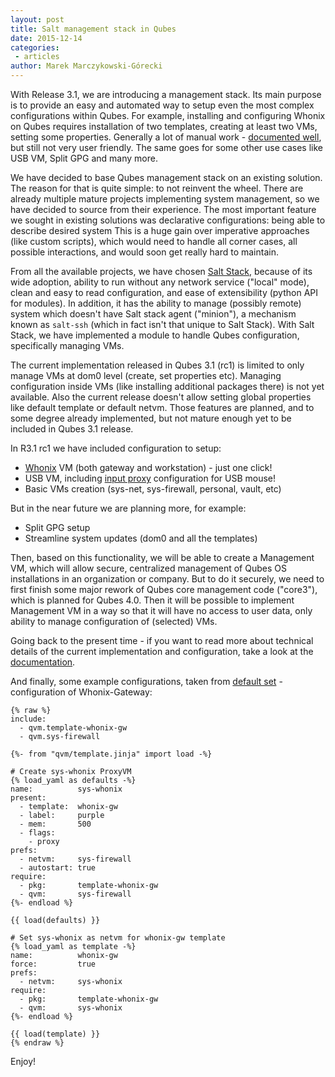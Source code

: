```yaml
---
layout: post
title: Salt management stack in Qubes
date: 2015-12-14
categories:
 - articles
author: Marek Marczykowski-Górecki
---
```


With Release 3.1, we are introducing a management stack. Its main purpose is to
provide an easy and automated way to setup even the most complex configurations within Qubes.
For example, installing and configuring Whonix on Qubes requires installation of
two templates, creating at least two VMs, setting some properties. Generally a
lot of manual work - [documented well][whonix-install-doc], but still not very
user friendly. The same goes for some other use cases like USB VM, Split GPG
and many more.

We have decided to base Qubes management stack on an existing solution. The
reason for that is quite simple: to not reinvent the wheel. There are already
multiple mature projects implementing system management, so we have decided to
source from their experience. The most important feature we sought in existing 
solutions was declarative configurations: being able to describe desired system 
This is a huge gain over imperative approaches (like custom scripts), which would 
need to handle all corner cases, all possible interactions, and would soon get
really hard to maintain.

From all the available projects, we have chosen [Salt Stack][saltstack], because 
of its wide adoption, ability to run without any network service ("local" mode), 
clean and easy to read configuration, and ease of extensibility (python API for modules). 
In addition, it has the ability to manage (possibly remote) system which doesn't 
have Salt stack agent ("minion"), a mechanism known as `salt-ssh`
(which in fact isn't that unique to Salt Stack). With Salt Stack, we have implemented a
module to handle Qubes configuration, specifically managing VMs.

The current implementation released in Qubes 3.1 (rc1) is limited to only
manage VMs at dom0 level (create, set properties etc). Managing configuration
inside VMs (like installing additional packages there) is not yet available.
Also the current release doesn't allow setting global properties like default
template or default netvm. Those features are planned, and to some degree
already implemented, but not mature enough yet to be included in Qubes 3.1
release.

In R3.1 rc1 we have included configuration to setup:

 * [Whonix][whonix-template] VM (both gateway and workstation) - just one click!
 * USB VM, including [input proxy][input-proxy] configuration for USB mouse!
 * Basic VMs creation (sys-net, sys-firewall, personal, vault, etc)

But in the near future we are planning more, for example:

 * Split GPG setup
 * Streamline system updates (dom0 and all the templates)

Then, based on this functionality, we will be able to create a Management VM,
which will allow secure, centralized management of Qubes OS installations
in an organization or company. But to do it securely, we need to first finish
some major rework of Qubes core management code ("core3"), which is planned
for Qubes 4.0. Then it will be possible to implement Management VM in a way so that it
will have no access to user data, only ability to manage configuration of
(selected) VMs.

Going back to the present time - if you want to read more about technical
details of the current implementation and configuration, take a look at the
[documentation][salt-doc].

And finally, some example configurations, taken from [default set][salt-configs] -
configuration of Whonix-Gateway:

~~~
{% raw %}
include:
  - qvm.template-whonix-gw
  - qvm.sys-firewall

{%- from "qvm/template.jinja" import load -%}

# Create sys-whonix ProxyVM
{% load_yaml as defaults -%}
name:          sys-whonix
present:
  - template:  whonix-gw
  - label:     purple
  - mem:       500
  - flags:
    - proxy
prefs:
  - netvm:     sys-firewall
  - autostart: true
require:
  - pkg:       template-whonix-gw
  - qvm:       sys-firewall
{%- endload %}

{{ load(defaults) }}

# Set sys-whonix as netvm for whonix-gw template
{% load_yaml as template -%}
name:          whonix-gw
force:         true
prefs:
  - netvm:     sys-whonix
require:
  - pkg:       template-whonix-gw
  - qvm:       sys-whonix
{%- endload %}

{{ load(template) }}
{% endraw %}
~~~

Enjoy!

[whonix-install-doc]: https://www.qubes-os.org/doc/privacy/install-whonix/
[saltstack]: https://saltstack.com/
[whonix-template]: https://www.qubes-os.org/doc/templates/whonix/
[input-proxy]: https://github.com/qubesos/qubes-app-linux-input-proxy
[salt-doc]: https://www.qubes-os.org/doc/salt/
[salt-configs]: https://github.com/QubesOS/qubes-mgmt-salt-dom0-virtual-machines
